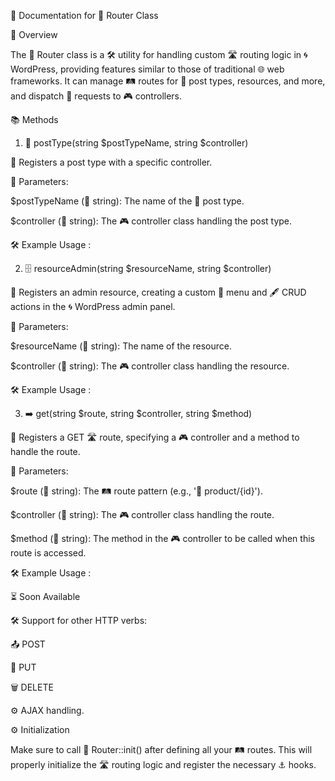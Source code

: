 📄 Documentation for 🚐 Router Class

📝 Overview

The 🚐 Router class is a 🛠️ utility for handling custom 🛣️ routing logic in 🌀 WordPress, providing features similar to those of traditional 🌐 web frameworks. It can manage 🛤️ routes for 📄 post types, resources, and more, and dispatch 📨 requests to 🎮 controllers.

📚 Methods

1. 📄 postType(string $postTypeName, string $controller)

📝 Registers a post type with a specific controller.

📌 Parameters:

$postTypeName (📝 string): The name of the 📄 post type.

$controller (📝 string): The 🎮 controller class handling the post type.

🛠️ Example Usage :

2. 🗄️ resourceAdmin(string $resourceName, string $controller)

📝 Registers an admin resource, creating a custom 📜 menu and 🖋️ CRUD actions in the 🌀 WordPress admin panel.

📌 Parameters:

$resourceName (📝 string): The name of the resource.

$controller (📝 string): The 🎮 controller class handling the resource.

🛠️ Example Usage :

3. ➡️ get(string $route, string $controller, string $method)

📝 Registers a GET 🛣️ route, specifying a 🎮 controller and a method to handle the route.

📌 Parameters:

$route (📝 string): The 🛤️ route pattern (e.g., '🛒 product/{id}').

$controller (📝 string): The 🎮 controller class handling the route.

$method (📝 string): The method in the 🎮 controller to be called when this route is accessed.

🛠️ Example Usage :

⏳ Soon Available

🛠️ Support for other HTTP verbs:

📤 POST

📝 PUT

🗑️ DELETE

⚙️ AJAX handling.

⚙️ Initialization

Make sure to call 🚐 Router::init() after defining all your 🛤️ routes. This will properly initialize the 🛣️ routing logic and register the necessary ⚓ hooks.